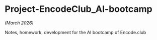 # Project-EncodeClub_AI-bootcamp
*(March 2026)*

Notes, homework, development for the AI bootcamp of Encode.club
